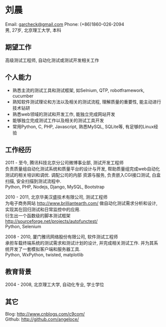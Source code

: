 # 刘晨
Email: garcheck@gmail.com   Phone: (+86)1860-026-2094    
男,  27岁,  北京理工大学, 本科

## 期望工作
高级测试工程师, 自动化测试或测试开发相关工作

## 个人能力
* 熟悉主流的测试工具和测试框架, 如Selnium, QTP, robotframework, cucumber
* 熟知软件测试理论和方法以及相关的测试流程, 理解质量的重要性, 能主动进行技术钻研
* 熟悉web领域的测试和开发工作, 能独立完成网站开发
* 能够独立完成测试工作以及相关的测试工具开发
* 常用Python, C, PHP, Javascript, 熟悉MySQL, SQLite等, 有足够的Linux经验

## 工作经历
2011 - 至今, 腾讯科技北京分公司微博事业部, 测试开发工程师  
负责质量组自动化测试系统和质量平台的设计与开发, 帮助质量组完成web自动化测试的相关培训和调优. 调配公司的内部
资源与服务, 负责嵌入CGI接口测试, 白盒扫描, 安全扫描到测试流程中.  
Python, PHP, Nodejs, Django, MySQL, Bootstrap

2010 - 2011, 北京华美汉盛技术有限公司, 测试工程师  
为电子商务网站 http://www.brilliantearth.com/ 做自动化测试需求分析和设计, 实现其在回归测试和日常监控中的应用.    
衍生出一个函数级的脚本测试框架 http://sourceforge.net/projects/autofunctest/    
Python, Selenium

2008 - 2010, 厦门雅讯网络股份有限公司, 软件测试工程师  
承担车载终端系统的测试需求和测试计划的设计, 并完成相关测试工作. 并为其系统开发了一套模拟客户端和服务器工具.   
Python, WxPython, twisted, matplotlib  

## 教育背景
2004 - 2008, 北京理工大学, 自动化专业, 学士学位

## 其它
Blog: http://www.cnblogs.com/c9com/  
Github: http://github.com/angeloce/  

